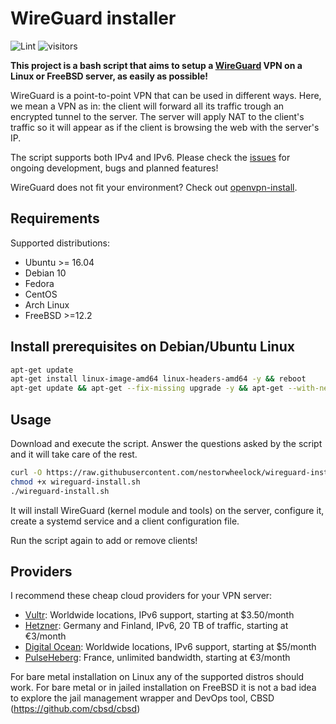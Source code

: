 # WireGuard installer

![Lint](https://github.com/angristan/wireguard-install/workflows/Lint/badge.svg)
![visitors](https://visitor-badge.glitch.me/badge?page_id=angristan.wireguard-install)

**This project is a bash script that aims to setup a [WireGuard](https://www.wireguard.com/) VPN on a Linux or FreeBSD server, as easily as possible!**

WireGuard is a point-to-point VPN that can be used in different ways. Here, we mean a VPN as in: the client will forward all its traffic trough an encrypted tunnel to the server.
The server will apply NAT to the client's traffic so it will appear as if the client is browsing the web with the server's IP.

The script supports both IPv4 and IPv6. Please check the [issues](https://github.com/angristan/wireguard-install/issues) for ongoing development, bugs and planned features!

WireGuard does not fit your environment? Check out [openvpn-install](https://github.com/angristan/openvpn-install).

## Requirements

Supported distributions:

- Ubuntu >= 16.04
- Debian 10
- Fedora
- CentOS
- Arch Linux
- FreeBSD >=12.2

## Install prerequisites on Debian/Ubuntu Linux

```bash
apt-get update
apt-get install linux-image-amd64 linux-headers-amd64 -y && reboot
apt-get update && apt-get --fix-missing upgrade -y && apt-get --with-new-pkgs upgrade -y && apt-get update && apt-get   install curl git libmnl-dev libelf-dev linux-headers-$(uname -r) build-essential pkg-config lsb-release iptables libmnl-dev   libelf-dev linux-headers-$(uname -r) build-essential pkg-config libmnl-dev libelf-dev linux-headers-$(uname -r) build-essential pkg-config -y && apt-get update && apt-get --fix-missing upgrade -y && apt-get --with-new-pkgs upgrade -y && apt-get autoremove && apt-get clean && reboot
```
## Usage

Download and execute the script. Answer the questions asked by the script and it will take care of the rest.

```bash
curl -O https://raw.githubusercontent.com/nestorwheelock/wireguard-install/master/wireguard-install.sh
chmod +x wireguard-install.sh
./wireguard-install.sh
```

It will install WireGuard (kernel module and tools) on the server, configure it, create a systemd service and a client configuration file.

Run the script again to add or remove clients!

## Providers

I recommend these cheap cloud providers for your VPN server:

- [Vultr](https://goo.gl/Xyd1Sc): Worldwide locations, IPv6 support, starting at \$3.50/month
- [Hetzner](https://hetzner.cloud/?ref=ywtlvZsjgeDq): Germany and Finland, IPv6, 20 TB of traffic, starting at €3/month
- [Digital Ocean](https://goo.gl/qXrNLK): Worldwide locations, IPv6 support, starting at \$5/month
- [PulseHeberg](https://goo.gl/76yqW5): France, unlimited bandwidth, starting at €3/month

For bare metal installation on Linux any of the supported distros should work.
For bare metal or in jailed installation on FreeBSD it is not a bad idea to explore the jail management wrapper and DevOps tool, CBSD (https://github.com/cbsd/cbsd)
